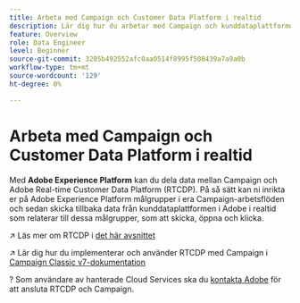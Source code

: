 ```yaml
---
title: Arbeta med Campaign och Customer Data Platform i realtid
description: Lär dig hur du arbetar med Campaign och kunddataplattformen i realtid
feature: Overview
role: Data Engineer
level: Beginner
source-git-commit: 3205b492552afc0aa0514f8995f508439a7a9a0b
workflow-type: tm+mt
source-wordcount: '129'
ht-degree: 0%

---
```


# Arbeta med Campaign och Customer Data Platform i realtid

Med **Adobe Experience Platform** kan du dela data mellan Campaign och Adobe Real-time Customer Data Platform (RTCDP). På så sätt kan ni inrikta er på Adobe Experience Platform målgrupper i era Campaign-arbetsflöden och sedan skicka tillbaka data från kunddataplattformen i Adobe i realtid som relaterar till dessa målgrupper, som att skicka, öppna och klicka.

↗️ Läs mer om RTCDP i [det här avsnittet](https://experienceleague.adobe.com/docs/experience-platform/rtcdp/overview.html?lang=en)

↗️ Lär dig hur du implementerar och använder RTCDP med Campaign i [Campaign Classic v7-dokumentation](https://experienceleague.adobe.com/docs/campaign-classic/using/integrating-with-adobe-experience-cloud/aep-sources-destinations/get-started-sources-destinations.html?lang=en#integrating-with-adobe-experience-cloud)

? Som användare av hanterade Cloud Services ska du [kontakta Adobe](../start/campaign-faq.md#support) för att ansluta RTCDP och Campaign.
